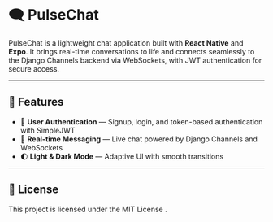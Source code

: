 # 🗨️ PulseChat


PulseChat is a lightweight chat application built with **React Native** and **Expo**. It brings real-time conversations to life and connects seamlessly to the Django Channels backend via WebSockets, with JWT authentication for secure access.

---

## 🚀 Features

- 🔐 **User Authentication** — Signup, login, and token-based authentication with SimpleJWT  
- 💬 **Real-time Messaging** — Live chat powered by Django Channels and WebSockets  
- 🌓 **Light & Dark Mode** — Adaptive UI with smooth transitions  
 

---

## 📜 License

This project is licensed under the MIT License
.
